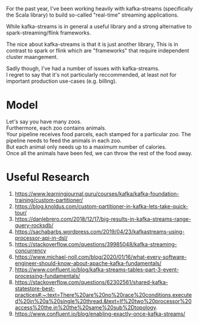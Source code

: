 For the past year, I've been working heavily with kafka-streams (specifically the Scala library) to build
so-called "real-time" streaming applications.  

While kafka-streams is in general a useful library and a strong alternative to spark-streaming/flink frameworks. 

The nice about kafka-streams is that it is just another library, 
This is in contrast to spark or flink which are "frameworks" that require independent cluster maangement.  


Sadly though, I've had a number of issues with kafka-streams.  
I regret to say that it's not particularly reccommended, at least not for important production use-cases (e.g. billing). 


# Model

Let's say you have many zoos.  
Furthermore, each zoo contains animals.   
Your pipeline receives food parcels, each stamped for a particular zoo. 
The pipeline needs to feed the animals in each zoo.  
But each animal only needs up to a maximum number of calories.  
Once all the animals have been fed, we can throw the rest of the food away. 

# Useful Research

1. https://www.learningjournal.guru/courses/kafka/kafka-foundation-training/custom-partitioner/
2. https://blog.knoldus.com/custom-partitioner-in-kafka-lets-take-quick-tour/
3. https://danlebrero.com/2018/12/17/big-results-in-kafka-streams-range-query-rocksdb/
4. https://sachabarbs.wordpress.com/2019/04/23/kafkastreams-using-processor-api-in-dsl/
5. https://stackoverflow.com/questions/39985048/kafka-streaming-concurrency
6. https://www.michael-noll.com/blog/2020/01/16/what-every-software-engineer-should-know-about-apache-kafka-fundamentals/
7. https://www.confluent.io/blog/kafka-streams-tables-part-3-event-processing-fundamentals/
8. https://stackoverflow.com/questions/62302561/shared-kafka-statestore-best-practices#:~:text=There%20are%20no%20race%20conditions,executed%20in%20a%20single%20thread.&text=If%20two%20processor%20access%20the,in%20the%20same%20sub%2Dtopology.
9. https://www.confluent.io/blog/enabling-exactly-once-kafka-streams/
  
